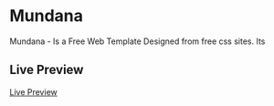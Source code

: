# Mundana
Mundana - Is a Free Web Template Designed from free css sites. Its 

## Live Preview

[Live Preview ](https://mundana-one.vercel.app/)